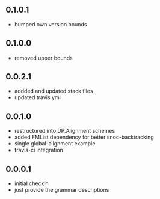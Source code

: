 0.1.0.1
-------

- bumped own version bounds

0.1.0.0
-------

- removed upper bounds

0.0.2.1
-------

- addded and updated stack files
- updated travis.yml

0.0.1.0
-------

  - restructured into DP.Alignment schemes
  - added FMList dependency for better snoc-backtracking
  - single global-alignment example
  - travis-ci integration

0.0.0.1
-------

  - initial checkin
  - just provide the grammar descriptions
